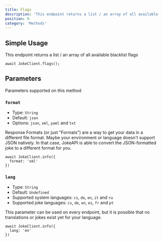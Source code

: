```yaml
---
title: Flags
description: 'This endpoint returns a list / an array of all available blacklist flags'
position: 9
category: 'Methods'
---
```


## Simple Usage

This endpoint returns a list / an array of all available blacklist flags

```javascript[index.js]
await JokeClient.flags();
```

## Parameters

Parameters supported on this method

### `format`

- Type: `String`
- Default: `json`
- Options: `json`, `xml`, `yaml` and `txt`

Response Formats (or just "Formats") are a way to get your data in a different file format.
Maybe your environment or language doesn't support JSON natively. In that case, JokeAPI is able to convert the JSON-formatted joke to a different format for you.

```javascript[index.js]
await JokeClient.info({
  format: 'xml'
})
```

### `lang`

- Type: `String`
- Default: `Undefined`
- Supported system languages: `cs`, `de`, `en`, `it` and `ru`
- Supported joke languages: `cs`, `de`, `en`, `es`, `fr` and `pt`

This parameter can be used on every endpoint, but it is possible that no translations or jokes exist yet for your language.

```javascript[index.js]
await JokeClient.info({
  lang: 'en'
})
```
